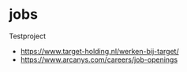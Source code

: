 # jobs
Testproject

- https://www.target-holding.nl/werken-bij-target/
- https://www.arcanys.com/careers/job-openings
